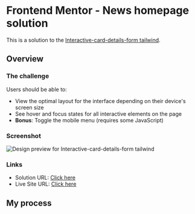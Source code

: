 # Frontend Mentor - News homepage solution

This is a solution to the [Interactive-card-details-form tailwind](https://www.frontendmentor.io/challenges/interactive-card-details-form-XpS8cKZDWw).


## Overview

### The challenge

Users should be able to:

- View the optimal layout for the interface depending on their device's screen size
- See hover and focus states for all interactive elements on the page
- **Bonus**: Toggle the mobile menu (requires some JavaScript)

### Screenshot

![Design preview for Interactive-card-details-form tailwind](./design/desktop-designjpg)



### Links

- Solution URL: [Click here](https://www.frontendmentor.io/solutions/interactivecarddetailsform-tailwind-_aHATE6wqE)
- Live Site URL: [Click here](https://interactive-card-details-form-vue-and-tailwind.vercel.app/)

## My process

